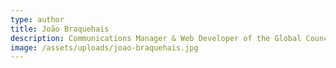 ```yaml
---
type: author
title: João Braquehais
description: Communications Manager & Web Developer of the Global Council team.
image: /assets/uploads/joao-braquehais.jpg
---
```


